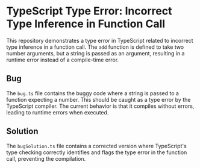 # TypeScript Type Error: Incorrect Type Inference in Function Call

This repository demonstrates a type error in TypeScript related to incorrect type inference in a function call. The `add` function is defined to take two number arguments, but a string is passed as an argument, resulting in a runtime error instead of a compile-time error.

## Bug

The `bug.ts` file contains the buggy code where a string is passed to a function expecting a number. This should be caught as a type error by the TypeScript compiler. The current behavior is that it compiles without errors, leading to runtime errors when executed.

## Solution

The `bugSolution.ts` file contains a corrected version where TypeScript's type checking correctly identifies and flags the type error in the function call, preventing the compilation.